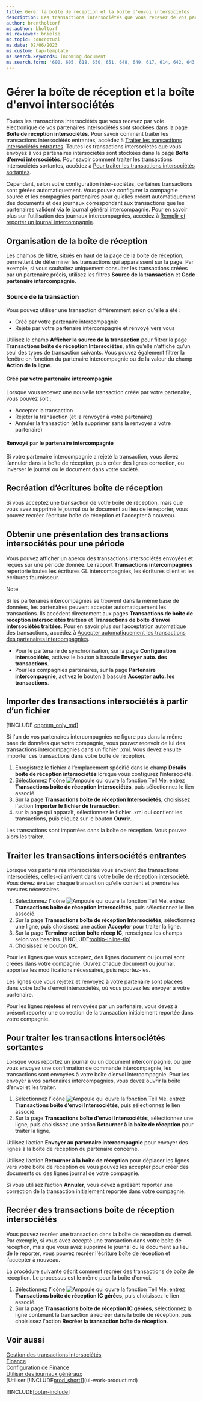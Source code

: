 ```yaml
---
title: Gérer la boîte de réception et la boîte d'envoi intersociétés
description: Les transactions intersociétés que vous recevez de vos partenaires intersociétés sont stockées dans la boîte de réception Intersociétés où vous pouvez les traiter manuellement ou automatiquement.
author: brentholtorf
ms.author: bholtorf
ms.reviewer: bnielse
ms.topic: conceptual
ms.date: 02/06/2023
ms.custom: bap-template
ms.search.keywords: incoming document
ms.search.form: '600, 605, 618, 650, 651, 648, 649, 617, 614, 642, 643, 640, 641, 613, 616, 646, 647, 644, 645, 615, 619, 612, 638, 639, 636, 637, 611'
---
```

# <a name="manage-the-intercompany-inbox-and-outbox"></a><a name="manage-the-intercompany-inbox-and-outbox"></a>Gérer la boîte de réception et la boîte d'envoi intersociétés

Toutes les transactions intersociétés que vous recevez par voie électronique de vos partenaires intersociétés sont stockées dans la page **Boîte de réception intersociétés**. Pour savoir comment traiter les transactions intersociétés entrantes, accédez à [Traiter les transactions intersociétés entrantes](#process-incoming-intercompany-transactions). Toutes les transactions intersociétés que vous envoyez à vos partenaires intersociétés sont stockées dans la page **Boîte d’envoi intersociétés**. Pour savoir comment traiter les transactions intersociétés sortantes, accédez à [Pour traiter les transactions intersociétés sortantes](#to-process-outgoing-intercompany-transactions).

Cependant, selon votre configuration inter-sociétés, certaines transactions sont gérées automatiquement. Vous pouvez configurer la compagnie source et les compagnies partenaires pour qu’elles créent automatiquement des documents et des journaux correspondant aux transactions que les partenaires valident via le journal général intercompagnie. Pour en savoir plus sur l’utilisation des journaux intercompagnies, accédez à [Remplir et reporter un journal intercompagnie](intercompany-how-work-documents-journals.md#fill-in-and-post-an-intercompany-journal).  

## <a name="organizing-the-inbox"></a><a name="organizing-the-inbox"></a>Organisation de la boîte de réception

Les champs de filtre, situés en haut de la page de la boîte de réception, permettent de déterminer les transactions qui apparaissent sur la page. Par exemple, si vous souhaitez uniquement consulter les transactions créées par un partenaire précis, utilisez les filtres **Source de la transaction** et **Code partenaire intercompagnie**.  

### <a name="transaction-source"></a><a name="transaction-source"></a>Source de la transaction

Vous pouvez utiliser une transaction différemment selon qu'elle a été :  

* Créé par votre partenaire intercompagnie  
* Rejeté par votre partenaire intercompagnie et renvoyé vers vous  

Utilisez le champ **Afficher la source de la transaction** pour filtrer la page **Transactions boîte de réception Intersociétés**, afin qu’elle n’affiche qu’un seul des types de transaction suivants. Vous pouvez également filtrer la fenêtre en fonction du partenaire intercompagnie ou de la valeur du champ **Action de la ligne**.  

#### <a name="created-by-intercompany-partner"></a><a name="created-by-intercompany-partner"></a>Créé par votre partenaire intercompagnie

 Lorsque vous recevez une nouvelle transaction créée par votre partenaire, vous pouvez soit :

* Accepter la transaction  
* Rejeter la transaction (et la renvoyer à votre partenaire)  
* Annuler la transaction (et la supprimer sans la renvoyer à votre partenaire)  

#### <a name="returned-from-intercompany-partner"></a><a name="returned-from-intercompany-partner"></a>Renvoyé par le partenaire intercompagnie

Si votre partenaire intercompagnie a rejeté la transaction, vous devez l’annuler dans la boîte de réception, puis créer des lignes correction, ou inverser le journal ou le document dans votre société.  

## <a name="recreating-inbox-entries"></a><a name="recreating-inbox-entries"></a>Recréation d’écritures boîte de réception

Si vous acceptez une transaction de votre boîte de réception, mais que vous avez supprimé le journal ou le document au lieu de le reporter, vous pouvez recréer l'écriture boîte de réception et l'accepter à nouveau.  

## <a name="get-an-overview-of-intercompany-transactions-for-a-period"></a><a name="get-an-overview-of-intercompany-transactions-for-a-period"></a>Obtenir une présentation des transactions intersociétés pour une période

Vous pouvez afficher un aperçu des transactions intersociétés envoyées et reçues sur une période donnée. Le rapport **Transactions intercompagnies** répertorie toutes les écritures GL intercompagnies, les écritures client et les écritures fournisseur.

> [!NOTE]  
> Si les partenaires intercompagnies se trouvent dans la même base de données, les partenaires peuvent accepter automatiquement les transactions. Ils accèdent directement aux pages **Transactions de boîte de réception intersociétés traitées** et **Transactions de boîte d’envoi intersociétés traitées**. Pour en savoir plus sur l’acceptation automatique des transactions, accédez à [Accepter automatiquement les transactions des partenaires intercompagnies](intercompany-how-setup.md#auto-accept-transactions-from-intercompany-partners).  
>
> * Pour le partenaire de synchronisation, sur la page **Configuration intersociétés**, activez le bouton à bascule **Envoyer auto. des transactions**.
> * Pour les compagnies partenaires, sur la page **Partenaire intercompagnie**, activez le bouton à bascule **Accepter auto. les transactions**.  

## <a name="import-intercompany-transactions-from-a-file"></a><a name="import-intercompany-transactions-from-a-file"></a>Importer des transactions intersociétés à partir d’un fichier

[!INCLUDE [onprem_only_md](includes/onprem_only_md.md)]

Si l'un de vos partenaires intercompagnies ne figure pas dans la même base de données que votre compagnie, vous pouvez recevoir de lui des transactions intercompagnies dans un fichier .xml. Vous devez ensuite importer ces transactions dans votre boîte de réception.  

1. Enregistrez le fichier à l’emplacement spécifié dans le champ **Détails boîte de réception intersociétés** lorsque vous configurez l’intersociété.  
2. Sélectionnez l’icône ![Ampoule qui ouvre la fonction Tell Me.](media/ui-search/search_small.png "Dites-moi ce que vous voulez faire") entrez **Transactions boîte de réception Intersociétés**, puis sélectionnez le lien associé.
3. Sur la page **Transactions boîte de réception Intersociétés**, choisissez l'action **Importer le fichier de transaction**.  
4. sur la page qui apparaît, sélectionnez le fichier .xml qui contient les transactions, puis cliquez sur le bouton **Ouvrir**.  

Les transactions sont importées dans la boîte de réception. Vous pouvez alors les traiter.

## <a name="process-incoming-intercompany-transactions"></a><a name="process-incoming-intercompany-transactions"></a>Traiter les transactions intersociétés entrantes

Lorsque vos partenaires intersociétés vous envoient des transactions intersociétés, celles-ci arrivent dans votre boîte de réception intersociété. Vous devez évaluer chaque transaction qu’elle contient et prendre les mesures nécessaires.  

1. Sélectionnez l’icône ![Ampoule qui ouvre la fonction Tell Me.](media/ui-search/search_small.png "Dites-moi ce que vous voulez faire") entrez **Transactions boîte de réception Intersociétés**, puis sélectionnez le lien associé.  
2. Sur la page **Transactions boîte de réception Intersociétés**, sélectionnez une ligne, puis choisissez une action **Accepter** pour traiter la ligne.
3. Sur la page **Terminer action boîte récep IC**, renseignez les champs selon vos besoins. [!INCLUDE[tooltip-inline-tip](includes/tooltip-inline-tip_md.md)]
4. Choisissez le bouton **OK**.  

Pour les lignes que vous acceptez, des lignes document ou journal sont créées dans votre compagnie. Ouvrez chaque document ou journal, apportez les modifications nécessaires, puis reportez-les.  

Les lignes que vous rejetez et renvoyez à votre partenaire sont placées dans votre boîte d’envoi intersociétés, où vous pouvez les envoyer à votre partenaire.

Pour les lignes rejetées et renvoyées par un partenaire, vous devez à présent reporter une correction de la transaction initialement reportée dans votre compagnie.

## <a name="to-process-outgoing-intercompany-transactions"></a><a name="to-process-outgoing-intercompany-transactions"></a>Pour traiter les transactions intersociétés sortantes

Lorsque vous reportez un journal ou un document intercompagnie, ou que vous envoyez une confirmation de commande intercompagnie, les transactions sont envoyées à votre boîte d’envoi intercompagnie. Pour les envoyer à vos partenaires intercompagnies, vous devez ouvrir la boîte d’envoi et les traiter.  

1. Sélectionnez l’icône ![Ampoule qui ouvre la fonction Tell Me.](media/ui-search/search_small.png "Dites-moi ce que vous voulez faire") entrez **Transactions boîte d’envoi Intersociétés**, puis sélectionnez le lien associé.  
2. Sur la page **Transactions boîte d'envoi Intersociétés**, sélectionnez une ligne, puis choisissez une action **Retourner à la boîte de réception** pour traiter la ligne.

Utilisez l’action **Envoyer au partenaire intercompagnie** pour envoyer des lignes à la boîte de réception du partenaire concerné.

Utilisez l’action **Retourner à la boîte de réception** pour déplacer les lignes vers votre boîte de réception où vous pouvez les accepter pour créer des documents ou des lignes journal de votre compagnie.  

Si vous utilisez l’action **Annuler**, vous devez à présent reporter une correction de la transaction initialement reportée dans votre compagnie.  

## <a name="recreate-intercompany-inbox-transactions"></a><a name="recreate-intercompany-inbox-transactions"></a>Recréer des transactions boîte de réception intersociétés

Vous pouvez recréer une transaction dans la boîte de réception ou d’envoi. Par exemple, si vous avez accepté une transaction dans votre boîte de réception, mais que vous avez supprimé le journal ou le document au lieu de le reporter, vous pouvez recréer l'écriture boîte de réception et l'accepter à nouveau.  

La procédure suivante décrit comment recréer des transactions de boîte de réception. Le processus est le même pour la boîte d'envoi.

1. Sélectionnez l’icône ![Ampoule qui ouvre la fonction Tell Me.](media/ui-search/search_small.png "Dites-moi ce que vous voulez faire") entrez **Transactions boîte de réception IC gérées**, puis choisissez le lien associé.  
2. Sur la page **Transactions boîte de réception IC gérées**, sélectionnez la ligne contenant la transaction à recréer dans la boîte de réception, puis choisissez l'action **Recréer la transaction boîte de réception**.  

## <a name="see-also"></a><a name="see-also"></a>Voir aussi

[Gestion des transactions intersociétés](intercompany-manage.md)  
[Finance](finance.md)  
[Configuration de Finance](finance-setup-finance.md)  
[Utiliser des journaux généraux](ui-work-general-journals.md)  
[Utiliser [!INCLUDE[prod_short](includes/prod_short.md)]](ui-work-product.md)


[!INCLUDE[footer-include](includes/footer-banner.md)]

